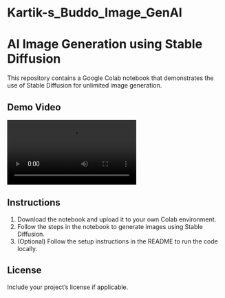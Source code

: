 # Kartik-s_Buddo_Image_GenAI

# AI Image Generation using Stable Diffusion

This repository contains a Google Colab notebook that demonstrates the use of Stable Diffusion for unlimited image generation.

## Demo Video

![Demo Video](https://github.com/KartikTotlani/Kartik-s_Buddo_Image_GenAI/blob/main/Kartik's%20BuddoLinkedIn%20-%20Made%20with%20Clipchamp%20(1).mp4)

## Instructions

1. Download the notebook and upload it to your own Colab environment.
2. Follow the steps in the notebook to generate images using Stable Diffusion.
3. (Optional) Follow the setup instructions in the README to run the code locally.

## License

Include your project’s license if applicable.
